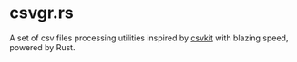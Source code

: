 # csvgr.rs

A set of csv files processing utilities inspired by [csvkit](https://github.com/wireservice/csvkit) with blazing speed, powered by Rust.